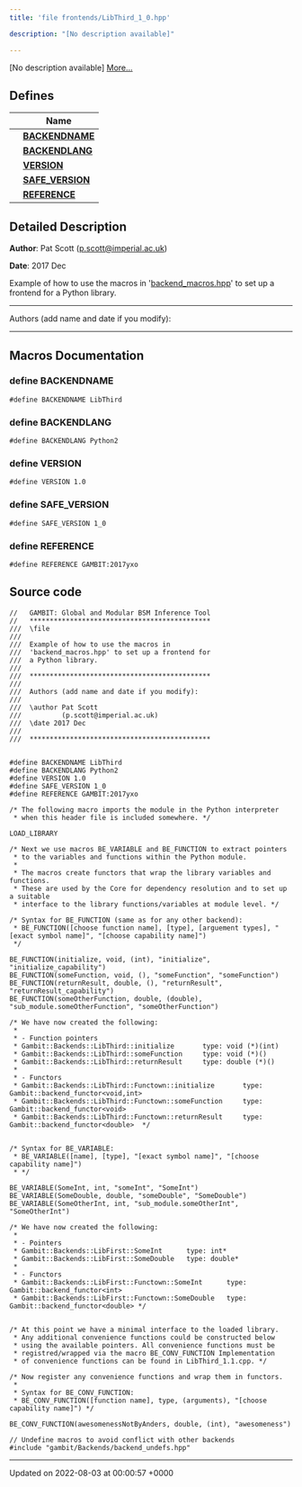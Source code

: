 ```yaml
---
title: 'file frontends/LibThird_1_0.hpp'

description: "[No description available]"

---
```







[No description available] [More...](#detailed-description)

## Defines

|                | Name           |
| -------------- | -------------- |
|  | **[BACKENDNAME](/documentation/code/gambit_sphinx/files/libthird__1__0_8hpp/#define-backendname)**  |
|  | **[BACKENDLANG](/documentation/code/gambit_sphinx/files/libthird__1__0_8hpp/#define-backendlang)**  |
|  | **[VERSION](/documentation/code/gambit_sphinx/files/libthird__1__0_8hpp/#define-version)**  |
|  | **[SAFE_VERSION](/documentation/code/gambit_sphinx/files/libthird__1__0_8hpp/#define-safe-version)**  |
|  | **[REFERENCE](/documentation/code/gambit_sphinx/files/libthird__1__0_8hpp/#define-reference)**  |

## Detailed Description


**Author**: Pat Scott ([p.scott@imperial.ac.uk](mailto:p.scott@imperial.ac.uk)) 

**Date**: 2017 Dec

Example of how to use the macros in '[backend_macros.hpp](/documentation/code/gambit_sphinx/files/backend__macros_8hpp/#file-backend-macros.hpp)' to set up a frontend for a Python library.



------------------

Authors (add name and date if you modify):



------------------




## Macros Documentation

### define BACKENDNAME

```
#define BACKENDNAME LibThird
```


### define BACKENDLANG

```
#define BACKENDLANG Python2
```


### define VERSION

```
#define VERSION 1.0
```


### define SAFE_VERSION

```
#define SAFE_VERSION 1_0
```


### define REFERENCE

```
#define REFERENCE GAMBIT:2017yxo
```


## Source code

```
//   GAMBIT: Global and Modular BSM Inference Tool
//   *********************************************
///  \file
///
///  Example of how to use the macros in
///  'backend_macros.hpp' to set up a frontend for
///  a Python library.
///
///  *********************************************
///
///  Authors (add name and date if you modify):
///
///  \author Pat Scott
///          (p.scott@imperial.ac.uk)
///  \date 2017 Dec
///
///  *********************************************


#define BACKENDNAME LibThird
#define BACKENDLANG Python2
#define VERSION 1.0
#define SAFE_VERSION 1_0
#define REFERENCE GAMBIT:2017yxo

/* The following macro imports the module in the Python interpreter
 * when this header file is included somewhere. */

LOAD_LIBRARY

/* Next we use macros BE_VARIABLE and BE_FUNCTION to extract pointers
 * to the variables and functions within the Python module.
 *
 * The macros create functors that wrap the library variables and functions.
 * These are used by the Core for dependency resolution and to set up a suitable
 * interface to the library functions/variables at module level. */

/* Syntax for BE_FUNCTION (same as for any other backend):
 * BE_FUNCTION([choose function name], [type], [arguement types], "[exact symbol name]", "[choose capability name]")
 */

BE_FUNCTION(initialize, void, (int), "initialize", "initialize_capability")
BE_FUNCTION(someFunction, void, (), "someFunction", "someFunction")
BE_FUNCTION(returnResult, double, (), "returnResult", "returnResult_capability")
BE_FUNCTION(someOtherFunction, double, (double), "sub_module.someOtherFunction", "someOtherFunction")

/* We have now created the following:
 *
 * - Function pointers
 * Gambit::Backends::LibThird::initialize       type: void (*)(int)
 * Gambit::Backends::LibThird::someFunction     type: void (*)()
 * Gambit::Backends::LibThird::returnResult     type: double (*)()
 *
 * - Functors
 * Gambit::Backends::LibThird::Functown::initialize       type: Gambit::backend_functor<void,int>
 * Gambit::Backends::LibThird::Functown::someFunction     type: Gambit::backend_functor<void>
 * Gambit::Backends::LibThird::Functown::returnResult     type: Gambit::backend_functor<double>  */


/* Syntax for BE_VARIABLE:
 * BE_VARIABLE([name], [type], "[exact symbol name]", "[choose capability name]")
 * */

BE_VARIABLE(SomeInt, int, "someInt", "SomeInt")
BE_VARIABLE(SomeDouble, double, "someDouble", "SomeDouble")
BE_VARIABLE(SomeOtherInt, int, "sub_module.someOtherInt", "SomeOtherInt")

/* We have now created the following:
 *
 * - Pointers
 * Gambit::Backends::LibFirst::SomeInt      type: int*
 * Gambit::Backends::LibFirst::SomeDouble   type: double*
 *
 * - Functors
 * Gambit::Backends::LibFirst::Functown::SomeInt      type: Gambit::backend_functor<int>
 * Gambit::Backends::LibFirst::Functown::SomeDouble   type: Gambit::backend_functor<double> */


/* At this point we have a minimal interface to the loaded library.
 * Any additional convenience functions could be constructed below
 * using the available pointers. All convenience functions must be
 * registred/wrapped via the macro BE_CONV_FUNCTION Implementation
 * of convenience functions can be found in LibThird_1.1.cpp. */

/* Now register any convenience functions and wrap them in functors.
 *
 * Syntax for BE_CONV_FUNCTION:
 * BE_CONV_FUNCTION([function name], type, (arguments), "[choose capability name]") */

BE_CONV_FUNCTION(awesomenessNotByAnders, double, (int), "awesomeness")

// Undefine macros to avoid conflict with other backends
#include "gambit/Backends/backend_undefs.hpp"
```


-------------------------------

Updated on 2022-08-03 at 00:00:57 +0000
